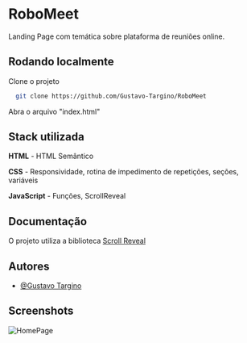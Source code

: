 
# RoboMeet

Landing Page com temática sobre plataforma de reuniões online.


## Rodando localmente

Clone o projeto

```bash
  git clone https://github.com/Gustavo-Targino/RoboMeet
```

Abra o arquivo "index.html"

## Stack utilizada

**HTML** - HTML Semântico

**CSS** - Responsividade, rotina de impedimento de repetições, seções, variáveis

**JavaScript** - Funções, ScrollReveal



## Documentação

O projeto utiliza a biblioteca [Scroll Reveal](https://scrollrevealjs.org/)


## Autores

- [@Gustavo Targino](https://www.github.com/gustavo-targino)


## Screenshots

![HomePage](https://i.ibb.co/XXLfCXB/landing-page-meet.gif)
